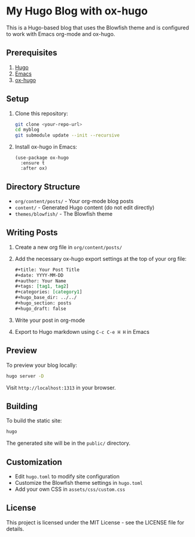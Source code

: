 # My Hugo Blog with ox-hugo

This is a Hugo-based blog that uses the Blowfish theme and is configured to work with Emacs org-mode and ox-hugo.

## Prerequisites

1. [Hugo](https://gohugo.io/installation/)
2. [Emacs](https://www.gnu.org/software/emacs/)
3. [ox-hugo](https://ox-hugo.scripter.co/)

## Setup

1. Clone this repository:
   ```bash
   git clone <your-repo-url>
   cd myblog
   git submodule update --init --recursive
   ```

2. Install ox-hugo in Emacs:
   ```elisp
   (use-package ox-hugo
     :ensure t
     :after ox)
   ```

## Directory Structure

- `org/content/posts/` - Your org-mode blog posts
- `content/` - Generated Hugo content (do not edit directly)
- `themes/blowfish/` - The Blowfish theme

## Writing Posts

1. Create a new org file in `org/content/posts/`
2. Add the necessary ox-hugo export settings at the top of your org file:
   ```org
   #+title: Your Post Title
   #+date: YYYY-MM-DD
   #+author: Your Name
   #+tags: [tag1, tag2]
   #+categories: [category1]
   #+hugo_base_dir: ../../
   #+hugo_section: posts
   #+hugo_draft: false
   ```

3. Write your post in org-mode
4. Export to Hugo markdown using `C-c C-e H H` in Emacs

## Preview

To preview your blog locally:

```bash
hugo server -D
```

Visit `http://localhost:1313` in your browser.

## Building

To build the static site:

```bash
hugo
```

The generated site will be in the `public/` directory.

## Customization

- Edit `hugo.toml` to modify site configuration
- Customize the Blowfish theme settings in `hugo.toml`
- Add your own CSS in `assets/css/custom.css`

## License

This project is licensed under the MIT License - see the LICENSE file for details. 